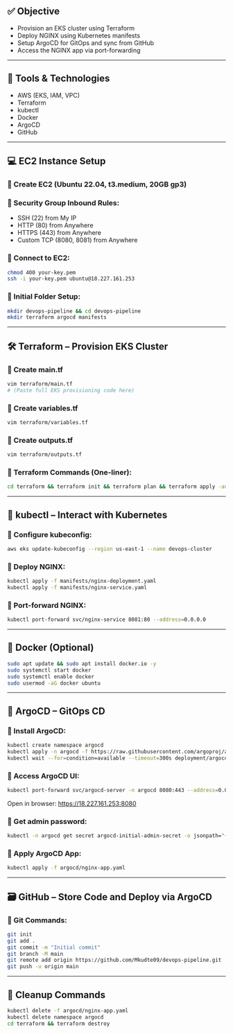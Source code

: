 
## ✅ Objective

- Provision an EKS cluster using Terraform  
- Deploy NGINX using Kubernetes manifests  
- Setup ArgoCD for GitOps and sync from GitHub  
- Access the NGINX app via port-forwarding  

---

## 🧰 Tools & Technologies

- AWS (EKS, IAM, VPC)  
- Terraform  
- kubectl  
- Docker  
- ArgoCD  
- GitHub  

---

## 💻 EC2 Instance Setup

### 🔹 Create EC2 (Ubuntu 22.04, t3.medium, 20GB gp3)

### 🔹 Security Group Inbound Rules:
- SSH (22) from My IP  
- HTTP (80) from Anywhere  
- HTTPS (443) from Anywhere  
- Custom TCP (8080, 8081) from Anywhere  

### 🔹 Connect to EC2:
```bash
chmod 400 your-key.pem
ssh -i your-key.pem ubuntu@18.227.161.253
```

### 🔹 Initial Folder Setup:
```bash
mkdir devops-pipeline && cd devops-pipeline
mkdir terraform argocd manifests
```

---

## 🛠️ Terraform – Provision EKS Cluster

### 🔹 Create main.tf
```bash
vim terraform/main.tf
# (Paste full EKS provisioning code here)
```

### 🔹 Create variables.tf
```bash
vim terraform/variables.tf
```

### 🔹 Create outputs.tf
```bash
vim terraform/outputs.tf
```

### 🔹 Terraform Commands (One-liner):
```bash
cd terraform && terraform init && terraform plan && terraform apply -auto-approve
```

---

## 🧪 kubectl – Interact with Kubernetes

### 🔹 Configure kubeconfig:
```bash
aws eks update-kubeconfig --region us-east-1 --name devops-cluster
```

### 🔹 Deploy NGINX:
```bash
kubectl apply -f manifests/nginx-deployment.yaml
kubectl apply -f manifests/nginx-service.yaml
```

### 🔹 Port-forward NGINX:
```bash
kubectl port-forward svc/nginx-service 8081:80 --address=0.0.0.0
```

---

## 🐳 Docker (Optional)
```bash
sudo apt update && sudo apt install docker.io -y
sudo systemctl start docker
sudo systemctl enable docker
sudo usermod -aG docker ubuntu
```

---

## 🔄 ArgoCD – GitOps CD

### 🔹 Install ArgoCD:
```bash
kubectl create namespace argocd
kubectl apply -n argocd -f https://raw.githubusercontent.com/argoproj/argo-cd/stable/manifests/install.yaml
kubectl wait --for=condition=available --timeout=300s deployment/argocd-server -n argocd
```

### 🔹 Access ArgoCD UI:
```bash
kubectl port-forward svc/argocd-server -n argocd 8080:443 --address=0.0.0.0
```

Open in browser: https://18.227.161.253:8080

### 🔹 Get admin password:
```bash
kubectl -n argocd get secret argocd-initial-admin-secret -o jsonpath="{.data.password}" | base64 -d
```

### 🔹 Apply ArgoCD App:
```bash
kubectl apply -f argocd/nginx-app.yaml
```

---

## 🗃️ GitHub – Store Code and Deploy via ArgoCD

### 🔹 Git Commands:
```bash
git init
git add .
git commit -m "Initial commit"
git branch -M main
git remote add origin https://github.com/Mkudte09/devops-pipeline.git
git push -u origin main
```

---

## 🧹 Cleanup Commands
```bash
kubectl delete -f argocd/nginx-app.yaml
kubectl delete namespace argocd
cd terraform && terraform destroy
```
